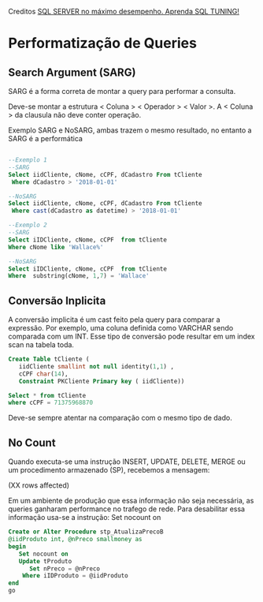 Creditos [SQL SERVER no máximo desempenho. Aprenda SQL TUNING!](https://www.udemy.com/course/tuning-em-t-sql/)

# Performatização de Queries
## Search Argument (SARG)
SARG é a forma correta de montar a query para performar a consulta.

Deve-se montar a estrutura < Coluna > < Operador > < Valor >. A < Coluna > da clausula não deve conter operação.

Exemplo SARG e NoSARG, ambas trazem o mesmo resultado, no entanto a SARG é a performática
```sql

--Exemplo 1
--SARG
Select iidCliente, cNome, cCPF, dCadastro From tCliente 
 Where dCadastro > '2018-01-01'

--NoSARG
Select iidCliente, cNome, cCPF, dCadastro From tCliente 
 Where cast(dCadastro as datetime) > '2018-01-01'

--Exemplo 2
--SARG
Select iIDCliente, cNome, cCPF  from tCliente 
Where cNome like 'Wallace%'

--NoSARG
Select iIDCliente, cNome, cCPF  from tCliente 
Where  substring(cNome, 1,7) = 'Wallace'
```
## Conversão Inplicita
A conversão implicita é um cast feito pela query para comparar a expressão. Por exemplo, uma coluna definida como VARCHAR sendo comparada com um INT. Esse tipo de conversão pode resultar em um index scan na tabela toda.
```sql
Create Table tCliente (
   iidCliente smallint not null identity(1,1) ,
   cCPF char(14),
   Constraint PKCliente Primary key ( iidCliente))

Select * from tCliente
where cCPF = 71375968870  
```
Deve-se sempre atentar na comparação com o mesmo tipo de dado.

## No Count
Quando executa-se uma instrução INSERT, UPDATE, DELETE, MERGE ou um procedimento armazenado (SP), recebemos a mensagem:

  (XX rows affected)
  
  Em um ambiente de produção que essa informação não seja necessária, as queries ganharam performance no trafego de rede.
  Para desabilitar essa informação usa-se a instrução: Set nocount on
  
```sql
Create or Alter Procedure stp_AtualizaPrecoB
@iidProduto int, @nPreco smallmoney as
begin
   Set nocount on
   Update tProduto
      Set nPreco = @nPreco
    Where iIDProduto = @iidProduto
end
go
```




